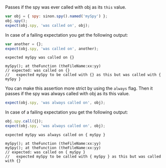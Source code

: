 Passes if the spy was ever called with obj as its `this` value.

```js
var obj = { spy: sinon.spy().named('mySpy') };
obj.spy();
expect(obj.spy, 'was called on', obj);
```

In case of a failing expectation you get the following output:

```js
var another = {};
expect(obj.spy, 'was called on', another);
```

```output
expected mySpy was called on {}

mySpy(); at theFunction (theFileName:xx:yy)
// expected: was called on {}
//   expected mySpy to be called with {} as this but was called with { mySpy }
```

You can make this assertion more strict by using the `always`
flag. Then it passes if the spy was always called with obj as its this
value.

```js
expect(obj.spy, 'was always called on', obj);
```

In case of a failing expectation you get the following output:

```js
obj.spy.call({});
expect(obj.spy, 'was always called on', obj);
```

```output
expected mySpy was always called on { mySpy }

mySpy(); at theFunction (theFileName:xx:yy)
mySpy(); at theFunction (theFileName:xx:yy)
// expected: was called on { mySpy }
//   expected mySpy to be called with { mySpy } as this but was called with {}
```
